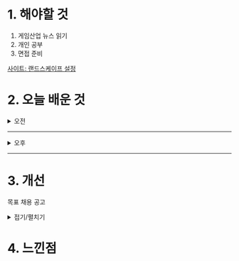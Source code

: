 

# 1. 해야할 것

1. 게임산업 뉴스 읽기 
2. 개인 공부  
3. 면접 준비


[사이트: 랜드스케이프 설정](https://ljhyunstory.tistory.com/182)


# 2. 오늘 배운 것

<details>
<summary>오전</summary>

## 면접 준비
### 1. 1분 자기소개
- 안녕하세요.\
경험을 연구하는 레벨디자이너 우정민입니다\
저는 플레이어가 게임 속 세계에 몰입하고, 스토리와 레벨이 자연스럽게 연결되는 경험을 만드는데 관심을 가지고 있습니다.\
게임 세계관에서 영감을 받아 의미있는 플레이 경험을 기획하고 있으며, 이를 기믹과 동선을 활용해 재미를 전달하는 것을 목표로 합니다.\
많은 사람들에게 잊을 수 없는 게임 경험을 선사하고 싶습니다. 감사합니다

### 2. 게임 기획자는 왜 하려고 하는가?
- 어릴 때부터 좋아했던 게임을 직접 만들어보고 싶다는 꿈을 가지고, 이를 위해 착실히 준비해왔습니다.\
게임 개발 교육을 이수하면서 다양한 직군을 경험해보았고,\
그 과정에서 유저 경험을 설계하는 것이 가장 중요하면서도 재미있다고 느꼈습니다.\
특히, 플레이어가 게임 세계에 몰입하고 도전과 성취를 경험하도록 만드는 레벨 디자인이 제게 가장 잘 맞는 분야라고 확신했습니다.\
그 이후로 레벨 디자인을 중점적으로 공부하며, 체계적으로 실력을 쌓아가고 있습니다.

### 3. 기획자의 중요한 덕목은 무엇인가?
- 내 생각을 잘 전달하는 것입니다.\
게임 개발은 여러 직군이 협업하는 과정이므로,\
기획자의 의도가 정확하게 전달되지 않으면 개발 방향이 흔들리거나 의도한 경험을 만들기 어려워집니다.\
따라서, 명확한 문서 작성, 논리적인 설명, 그리고 팀원들과 원활한 소통 능력이 필수적입니다.

### 4. 게임 트렌드는 어떤가?
- 최근 게임 시장에서는 소울라이크 게임과 방치형 게임이 강세를 보이고 있습니다.\
소울라이크 장르는 높은 난이도와 도전적인 전투, 깊이 있는 레벨 디자인을 특징으로 하며,\
엘든 링, Lies of P와 같은 작품들이 큰 성공을 거두면서 더욱 주목받고 있습니다.\
플레이어가 성장과 공략의 성취감을 느낄 수 있도록 정교한 레벨 디자인과 보스전 설계가 핵심 요소로 자리 잡고 있습니다.

- 한편, 방치형 게임은 모바일 시장에서 강한 영향력을 발휘하고 있습니다.\
짧은 시간 내에도 성취감을 제공하며, 꾸준한 보상을 통해 장기적인 플레이를 유도하는 점이 인기 요인입니다.\
예를 들어 AFK 아레나나 리틀 레전드 같은 게임들이 높은 수익을 기록하고 있습니다.

이러한 트렌드는 각각 몰입감 있는 도전적인 경험과 편리한 플레이와 보상 설계라는 상반된 방향성을 보여주지만,\
공통적으로 플레이어의 성취감을 극대화하는 디자인이 중요하다는 점에서 인사이트를 얻을 수 있습니다.

### 5. 성격은 어떤가?
- 저는 밝고 유쾌한 성격으로, 팀 분위기를 자연스럽게 이끄는 역할을 자처합니다.\
팀원들이 편하게 협업할 수 있도록 분위기를 조성하며, 함께 목표를 달성하는 과정에서 큰 보람을 느낍니다.\
특히, 레이드와 같은 협동 플레이에서 끈기 있게 도전하고 성취감을 얻는 것을 좋아합니다.\
하지만 성격이 급한 편이라 때때로 실수가 발생할 수 있습니다.\
이를 보완하기 위해 철저한 계획을 세우고, 업무를 단계별로 진행하는 습관을 기르며 실수를 줄이기 위해 꾸준히 노력하고 있습니다.

### 6. 이상적인 BM?
- 이상적인 BM은 단순히 결제를 유도하는 것이 아니라, 플레이어가 가치를 느끼고 자연스럽게 참여하고 싶게 만드는 것이라고 생각합니다.\
예를 들어, 원신의 가차 시스템은 단순한 뽑기가 아니라,\
각 캐릭터의 매력적인 스토리와 개성을 강조하여 ‘얻고 싶다’는 감정을 유도합니다.\
단순한 확률형 모델이 아니라, 플레이어가 원하는 캐릭터를 위해 꾸준히 게임을 플레이하고, 성취감을 느끼며 성장하도록 설계된 점이 핵심입니다.\
이처럼 이상적인 BM은 게임 경험을 해치지 않으면서도 플레이어가 자연스럽게 동기부여될 수 있도록 설계되어야 합니다.\
콘텐츠의 매력을 극대화하고, ‘과금이 강요되는 것’이 아니라 ‘하고 싶어지는 것’이 될 때, 장기적인 성공을 거둘 수 있다고 생각합니다.

### 7. 빚내서 결제하는 사람보면 무슨 생각이 드는가?
- 게임이 아무리 재미있어도, 결국 사람을 위한 것이라고 생각합니다.\
게임은 즐거움을 주고 성취감을 느끼게 해주는 매체이지, 누군가에게 경제적인 부담을 지게 하면서까지 소비를 유도하는 것은 바람직하지 않다고 생각합니다.\
특히, 무리한 과금이 삶에 부정적인 영향을 미친다면, 이는 게임 본연의 목적과 맞지 않는 방향입니다.\
이상적인 BM은 플레이어가 스스로 가치를 느끼고 만족할 수 있는 선에서 결제하도록 유도하는 것이지,\
과몰입을 조장하는 것이 되어서는 안 된다고 생각합니다.

### 8. 지원 동기?
- 저는 울트라 에이지의 속도감 있는 전투와 스타일리시한 액션에 큰 매력을 느꼈습니다.\
이처럼 타격감 있는 액션에 레벨 디자인이 만나면 플레이어 경험을 결정지을 수 있는 중요한 요소라고 생각합니다.\
특히, 저는 레벨을 통해 플레이어가 자연스럽게 게임의 설정에 몰입하고, 공략의 재미를 느끼도록 설계하는 데 강점이 있습니다.\
단순히 적을 배치하는 것이 아니라, 환경과 레벨 구조가 전투에 영향을 미치도록 설계하여 플레이어가 전략적으로 사고하고 도전하는 재미를 극대화하는 것을 목표로 합니다.\
울트라 에이지처럼 전투의 흐름과 공간 활용이 중요한 게임에서, 빌드업을 통한 레벨 디자인으로 전투의 완성도를 높이는 역할을 하고 싶습니다.

### 9. 강점?
- 저는 스토리와 레벨을 결합하여 플레이어가 몰입할 수 있는 경험을 설계하는 데 강점이 있습니다.\
레벨 디자인은 단순한 공간 배치가 아니라, 게임의 설정과 스토리를 자연스럽게 전달하는 중요한 도구라고 생각합니다.\
예를 들어, 환경의 변화를 통해 서사를 전달하거나, 플레이어가 직접 탐색하며 세계관을 체험할 수 있도록 유도하는 방식이 이에 해당합니다.\
저는 이러한 요소를 활용해 플레이어가 세계에 녹아들고 의미 있는 경험을 하도록 설계하는 데 집중하고 있습니다.\
이를 통해 게임의 몰입도를 높이고, 스토리와 게임 플레이가 유기적으로 연결된 레벨을 만들어내는 것이 제 강점입니다.


### 10. 장르 게임 두 개를 들고 차이점은?
```
베요네타와 데빌 메이 크라이의 차이점

두 게임 모두 스타일리시한 핵 앤 슬래시(Hack & Slash) 액션 게임이지만, 전투 시스템과 게임 디자인 철학에서 차이를 보입니다.

전투 스타일

베요네타: 회피 중심의 전투가 핵심입니다. 회피 타이밍에 맞춰 위치 타임(마법 슬로우 모션)이 발동, 이를 활용해 스타일리시한 연계를 만들어내는 것이 중요합니다. 적의 공격을 읽고 피하는 것이 숙련도를 좌우합니다.
데빌 메이 크라이(DMC): 공격적인 플레이가 강조됩니다. **콤보의 다양성과 스타일 시스템(S타일 랭크)**이 핵심이며, 적을 효과적으로 처치하면서도 화려한 플레이를 유지하는 것이 중요합니다.
캐릭터 조작 및 스타일

베요네타: 단 하나의 캐릭터(베요네타)를 중심으로 다양한 무기를 활용하여 전투합니다. 공격보다는 방어적 역량(회피와 위치 타임)이 숙련도에 큰 영향을 미칩니다.
DMC: 다양한 캐릭터(단테, 네로, 버질 등)가 등장하며, 각 캐릭터마다 고유한 스타일과 무기 체계가 존재합니다. 단테는 실시간으로 스타일을 변경하는 시스템이 있어, 공격 방식의 자유도가 높습니다.
레벨 디자인과 진행 방식

베요네타: 챕터 기반으로 진행되며, 선형적인 스테이지에서 적을 상대하는 구조입니다. 퍼즐 요소는 적으며, 전투가 주요 콘텐츠입니다.
DMC: 일부 오픈된 공간과 탐색 요소가 포함되어 있으며, 특정 구간에서는 퍼즐 요소도 존재합니다. 예를 들어, DMC3나 DMC5에서는 환경 상호작용을 활용한 길찾기가 필요한 구간이 있습니다.
연출과 분위기

베요네타: 과장된 연출과 화려한 연기, 신화를 모티브로 한 독창적인 설정이 돋보입니다. 예를 들어, 천사들과 싸우는 독특한 세계관과 강렬한 카리스마를 지닌 베요네타의 성격이 게임을 대표합니다.
DMC: 록 음악과 함께하는 쿨한 분위기, 악마 퇴치라는 다크 판타지 세계관이 핵심입니다. 단테의 유머러스하면서도 거침없는 태도가 시리즈의 아이덴티티를 형성합니다.
결론
베요네타는 회피와 반격 중심의 전투, 선형적인 레벨 디자인, 신화를 기반으로 한 화려한 연출이 특징입니다.
DMC는 콤보 중심의 스타일리시 액션, 탐색 요소가 포함된 레벨 디자인, 다크 판타지 분위기와 강렬한 음악이 조화를 이루는 게임입니다.
두 게임은 같은 장르이지만, 전투 방식과 게임 디자인에서 다른 방향성을 지니고 있으며, 플레이어의 취향에 따라 색다른 경험을 제공합니다.
```
### 11. 좋아하는 게임과 그 이유
- 저는 다크소울을 가장 좋아합니다. 강대한 적을 쓰러뜨리고 얻는 성취감이 정말 좋습니다.\
이 게임은 높은 난이도와 긴장감 넘치는 전투로 플레이어를 몰입하게 만드는데,\
특히 보스를 처치한 후의 그 묵직한 성취감이 다른 게임에서는 느낄 수 없는 감동을 주죠.\
또한, 레벨 디자인이 뛰어나서, 각 지역을 탐험하고 점차적으로 실력을 키워 나가는 과정이 매우 재미있습니다.



</details>

****

<details>
<summary>오후</summary>

## 
</details>

****


# 3. 개선
목표 채용 공고

<details>
<summary>접기/펼치기</summary>

![image](https://github.com/user-attachments/assets/8ebd103b-2caf-4e9f-91ed-3d5cbf73937c)

[채용공고: 레벨디자이너](https://career.nexon.com/user/recruit/member/postDetail?joinCorp=NO&reNo=20250008&currentPage=0)


</details>



# 4. 느낀점

